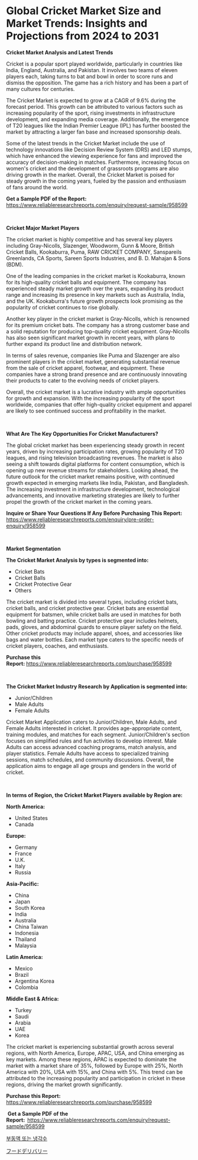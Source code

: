 <p><h1>Global Cricket Market Size and Market Trends: Insights and Projections from 2024 to 2031</h1></p><p><strong>Cricket Market Analysis and Latest Trends</strong></p>
<p><p>Cricket is a popular sport played worldwide, particularly in countries like India, England, Australia, and Pakistan. It involves two teams of eleven players each, taking turns to bat and bowl in order to score runs and dismiss the opposition. The game has a rich history and has been a part of many cultures for centuries.</p><p>The Cricket Market is expected to grow at a CAGR of 9.6% during the forecast period. This growth can be attributed to various factors such as increasing popularity of the sport, rising investments in infrastructure development, and expanding media coverage. Additionally, the emergence of T20 leagues like the Indian Premier League (IPL) has further boosted the market by attracting a larger fan base and increased sponsorship deals.</p><p>Some of the latest trends in the Cricket Market include the use of technology innovations like Decision Review System (DRS) and LED stumps, which have enhanced the viewing experience for fans and improved the accuracy of decision-making in matches. Furthermore, increasing focus on women's cricket and the development of grassroots programs are also driving growth in the market. Overall, the Cricket Market is poised for steady growth in the coming years, fueled by the passion and enthusiasm of fans around the world.</p></p>
<p><strong>Get a Sample PDF of the Report:&nbsp;</strong> <a href="https://www.reliableresearchreports.com/enquiry/request-sample/958599">https://www.reliableresearchreports.com/enquiry/request-sample/958599</a></p>
<p>&nbsp;</p>
<p><strong>Cricket Major Market Players</strong></p>
<p><p>The cricket market is highly competitive and has several key players including Gray-Nicolls, Slazenger, Woodworm, Gunn & Moore, British Cricket Balls, Kookaburra, Puma, RAW CRICKET COMPANY, Sanspareils Greenlands, CA Sports, Sareen Sports Industries, and B. D. Mahajan & Sons (BDM).</p><p>One of the leading companies in the cricket market is Kookaburra, known for its high-quality cricket balls and equipment. The company has experienced steady market growth over the years, expanding its product range and increasing its presence in key markets such as Australia, India, and the UK. Kookaburra's future growth prospects look promising as the popularity of cricket continues to rise globally.</p><p>Another key player in the cricket market is Gray-Nicolls, which is renowned for its premium cricket bats. The company has a strong customer base and a solid reputation for producing top-quality cricket equipment. Gray-Nicolls has also seen significant market growth in recent years, with plans to further expand its product line and distribution network.</p><p>In terms of sales revenue, companies like Puma and Slazenger are also prominent players in the cricket market, generating substantial revenue from the sale of cricket apparel, footwear, and equipment. These companies have a strong brand presence and are continuously innovating their products to cater to the evolving needs of cricket players.</p><p>Overall, the cricket market is a lucrative industry with ample opportunities for growth and expansion. With the increasing popularity of the sport worldwide, companies that offer high-quality cricket equipment and apparel are likely to see continued success and profitability in the market.</p></p>
<p>&nbsp;</p>
<p><strong>What Are The Key Opportunities For Cricket Manufacturers?</strong></p>
<p><p>The global cricket market has been experiencing steady growth in recent years, driven by increasing participation rates, growing popularity of T20 leagues, and rising television broadcasting revenues. The market is also seeing a shift towards digital platforms for content consumption, which is opening up new revenue streams for stakeholders. Looking ahead, the future outlook for the cricket market remains positive, with continued growth expected in emerging markets like India, Pakistan, and Bangladesh. The increasing investment in infrastructure development, technological advancements, and innovative marketing strategies are likely to further propel the growth of the cricket market in the coming years.</p></p>
<p><strong>Inquire or Share Your Questions If Any Before Purchasing This Report:</strong> <a href="https://www.reliableresearchreports.com/enquiry/pre-order-enquiry/958599">https://www.reliableresearchreports.com/enquiry/pre-order-enquiry/958599</a></p>
<p>&nbsp;</p>
<p><strong>Market Segmentation</strong></p>
<p><strong>The Cricket Market Analysis by types is segmented into:</strong></p>
<p><ul><li>Cricket Bats</li><li>Cricket Balls</li><li>Cricket Protective Gear</li><li>Others</li></ul></p>
<p><p>The cricket market is divided into several types, including cricket bats, cricket balls, and cricket protective gear. Cricket bats are essential equipment for batsmen, while cricket balls are used in matches for both bowling and batting practice. Cricket protective gear includes helmets, pads, gloves, and abdominal guards to ensure player safety on the field. Other cricket products may include apparel, shoes, and accessories like bags and water bottles. Each market type caters to the specific needs of cricket players, coaches, and enthusiasts.</p></p>
<p><strong>Purchase this Report:&nbsp;</strong><a href="https://www.reliableresearchreports.com/purchase/958599">https://www.reliableresearchreports.com/purchase/958599</a></p>
<p>&nbsp;</p>
<p><strong>The Cricket Market Industry Research by Application is segmented into:</strong></p>
<p><ul><li>Junior/Children</li><li>Male Adults</li><li>Female Adults</li></ul></p>
<p><p>Cricket Market Application caters to Junior/Children, Male Adults, and Female Adults interested in cricket. It provides age-appropriate content, training modules, and matches for each segment. Junior/Children's section focuses on simplified rules and fun activities to develop interest. Male Adults can access advanced coaching programs, match analysis, and player statistics. Female Adults have access to specialized training sessions, match schedules, and community discussions. Overall, the application aims to engage all age groups and genders in the world of cricket.</p></p>
<p>&nbsp;</p>
<p><strong>In terms of Region, the Cricket Market Players available by Region are:</strong></p>
<p>
    <p> <strong> North America: </strong>
        <ul>
            <li>United States</li>
            <li>Canada</li>
        </ul>
        </p> 
    <p> <strong> Europe: </strong>
        <ul>
            <li>Germany</li>
            <li>France</li>
            <li>U.K.</li>
            <li>Italy</li>
            <li>Russia</li>
        </ul>
        </p> 
    <p> <strong> Asia-Pacific: </strong>
        <ul>
            <li>China</li>
            <li>Japan</li>
            <li>South Korea</li>
            <li>India</li>
            <li>Australia</li>
            <li>China Taiwan</li>
            <li>Indonesia</li>
            <li>Thailand</li>
            <li>Malaysia</li>
        </ul>
        </p> 
    <p> <strong> Latin America: </strong>
        <ul>
            <li>Mexico</li>
            <li>Brazil</li>
            <li>Argentina Korea</li>
            <li>Colombia</li>
        </ul>
        </p> 
    <p> <strong> Middle East & Africa: </strong>
        <ul>
            <li>Turkey</li>
            <li>Saudi</li>
            <li>Arabia</li>
            <li>UAE</li>
            <li>Korea</li>
        </ul>
    </p>
    </p>
<p><p>The cricket market is experiencing substantial growth across several regions, with North America, Europe, APAC, USA, and China emerging as key markets. Among these regions, APAC is expected to dominate the market with a market share of 35%, followed by Europe with 25%, North America with 20%, USA with 15%, and China with 5%. This trend can be attributed to the increasing popularity and participation in cricket in these regions, driving the market growth significantly.</p></p>
<p><strong>Purchase this Report: </strong><a href="https://www.reliableresearchreports.com/purchase/958599">https://www.reliableresearchreports.com/purchase/958599</a></p>
<p>&nbsp;<strong>Get a Sample PDF of the Report:&nbsp;&nbsp;</strong><a href="https://www.reliableresearchreports.com/enquiry/request-sample/958599">https://www.reliableresearchreports.com/enquiry/request-sample/958599</a></p>
<p><strong></strong></p>
<p><p><a href="https://medium.com/@dallasrrellwg/%EB%B6%80%EB%8F%99%EC%95%A1-%EB%98%90%EB%8A%94-%EB%83%89%EA%B0%81%EC%88%98-%EC%8B%9C%EC%9E%A5-%EC%8B%9C%EC%9E%A5-cagr-%EC%8B%9C%EC%9E%A5-%EB%8F%99%ED%96%A5-%EB%B0%8F-%EC%84%B1%EC%9E%A5-%EC%A0%84%EB%9E%B5%EC%97%90-%EB%8C%80%ED%95%9C-%ED%86%B5%EC%B0%B0%EB%A0%A5-dbe5790759f3">부동액 또는 냉각수</a></p><p><a href="https://medium.com/@chrispbacon162023/%E9%A3%9F%E5%93%81%E9%85%8D%E9%81%94%E5%B8%82%E5%A0%B4%E5%B1%95%E6%9C%9B-%E6%A5%AD%E7%95%8C%E3%81%AE%E6%A6%82%E8%A6%81%E3%81%A8%E4%BA%88%E6%B8%AC-2024%E5%B9%B4%E3%81%8B%E3%82%892031%E5%B9%B4%E3%81%BE%E3%81%A7-098788e45d04">フードデリバリー</a></p></p>